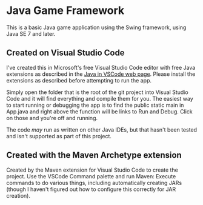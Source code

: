 # Java Game Framework

This is a basic Java game application using the Swing framework, using Java SE 7 and later. 

## Created on Visual Studio Code

I've created this in Microsoft's free Visual Studio Code editor with free Java extensions as described in the [Java in VSCode web page](https://code.visualstudio.com/docs/languages/java). Please install the extensions as described before attempting to run the app. 

Simply open the folder that is the root of the git project into Visual Studio Code and it will find everything and compile them for you. The easiest way to start running or debugging the app is to find the public static main in App.java and right above the function will be links to Run and Debug. Click on those and you're off and running.

The code _may_ run as written on other Java IDEs, but that hasn't been tested and isn't supported as part of this project.

## Created with the Maven Archetype extension

Created by the Maven extension for Visual Studio Code to create the project. Use the VSCode Command palette and run Maven: Execute commands to do various things, including automatically creating JARs (though I haven't figured out how to configure this correctly for JAR creation).


